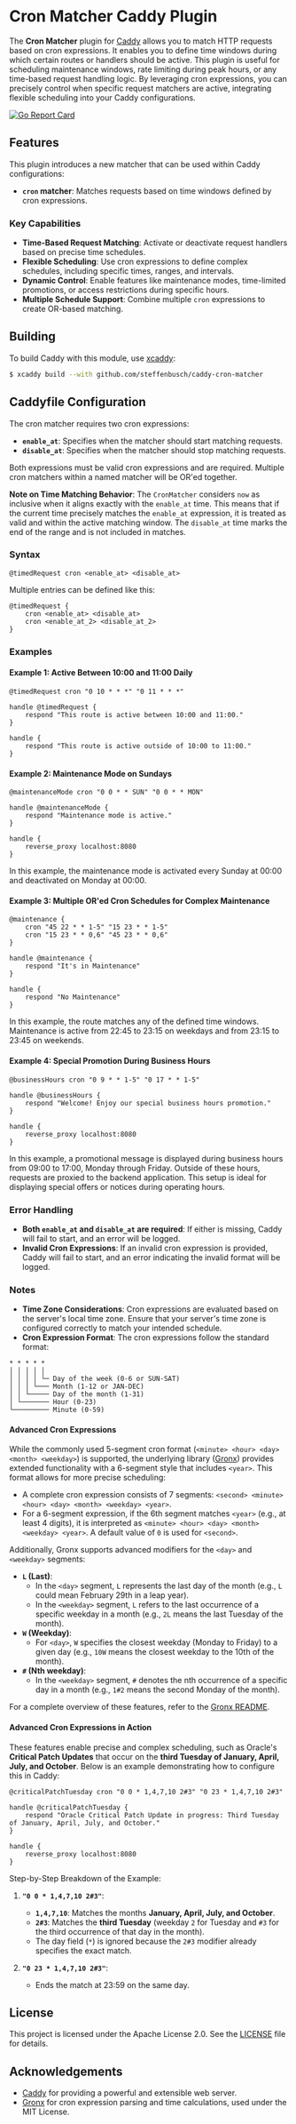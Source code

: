 # Cron Matcher Caddy Plugin

The **Cron Matcher** plugin for [Caddy](https://caddyserver.com) allows you to match HTTP requests based on cron expressions. It enables you to define time windows during which certain routes or handlers should be active. This plugin is useful for scheduling maintenance windows, rate limiting during peak hours, or any time-based request handling logic. By leveraging cron expressions, you can precisely control when specific request matchers are active, integrating flexible scheduling into your Caddy configurations.

[![Go Report Card](https://goreportcard.com/badge/github.com/steffenbusch/caddy-cron-matcher)](https://goreportcard.com/report/github.com/steffenbusch/caddy-cron-matcher)

## Features

This plugin introduces a new matcher that can be used within Caddy configurations:

- **`cron` matcher**: Matches requests based on time windows defined by cron expressions.

### Key Capabilities

- **Time-Based Request Matching**: Activate or deactivate request handlers based on precise time schedules.
- **Flexible Scheduling**: Use cron expressions to define complex schedules, including specific times, ranges, and intervals.
- **Dynamic Control**: Enable features like maintenance modes, time-limited promotions, or access restrictions during specific hours.
- **Multiple Schedule Support**: Combine multiple `cron` expressions to create OR-based matching.

## Building

To build Caddy with this module, use [xcaddy](https://github.com/caddyserver/xcaddy):

```bash
$ xcaddy build --with github.com/steffenbusch/caddy-cron-matcher
```

## Caddyfile Configuration

The cron matcher requires two cron expressions:

- **`enable_at`**: Specifies when the matcher should start matching requests.
- **`disable_at`**: Specifies when the matcher should stop matching requests.

Both expressions must be valid cron expressions and are required. Multiple cron matchers within a named matcher will be OR'ed together.

**Note on Time Matching Behavior**:
The `CronMatcher` considers `now` as inclusive when it aligns exactly with the `enable_at` time. This means that if the current time precisely matches the `enable_at` expression, it is treated as valid and within the active matching window. The `disable_at` time marks the end of the range and is not included in matches.

### Syntax

```caddyfile
@timedRequest cron <enable_at> <disable_at>
```

Multiple entries can be defined like this:

```caddyfile
@timedRequest {
    cron <enable_at> <disable_at>
    cron <enable_at_2> <disable_at_2>
}
```

### Examples

#### Example 1: Active Between 10:00 and 11:00 Daily

```caddyfile
@timedRequest cron "0 10 * * *" "0 11 * * *"

handle @timedRequest {
    respond "This route is active between 10:00 and 11:00."
}

handle {
    respond "This route is active outside of 10:00 to 11:00."
}
```

#### Example 2: Maintenance Mode on Sundays

```caddyfile
@maintenanceMode cron "0 0 * * SUN" "0 0 * * MON"

handle @maintenanceMode {
    respond "Maintenance mode is active."
}

handle {
    reverse_proxy localhost:8080
}
```

In this example, the maintenance mode is activated every Sunday at 00:00 and deactivated on Monday at 00:00.

#### Example 3: Multiple OR'ed Cron Schedules for Complex Maintenance

```caddyfile
@maintenance {
    cron "45 22 * * 1-5" "15 23 * * 1-5"
    cron "15 23 * * 0,6" "45 23 * * 0,6"
}

handle @maintenance {
    respond "It's in Maintenance"
}

handle {
    respond "No Maintenance"
}
```

In this example, the route matches any of the defined time windows. Maintenance is active from 22:45 to 23:15 on weekdays and from 23:15 to 23:45 on weekends.

#### Example 4: Special Promotion During Business Hours

```caddyfile
@businessHours cron "0 9 * * 1-5" "0 17 * * 1-5"

handle @businessHours {
    respond "Welcome! Enjoy our special business hours promotion."
}

handle {
    reverse_proxy localhost:8080
}
```

In this example, a promotional message is displayed during business hours from 09:00 to 17:00, Monday through Friday. Outside of these hours, requests are proxied to the backend application. This setup is ideal for displaying special offers or notices during operating hours.

### Error Handling

- **Both `enable_at` and `disable_at` are required**: If either is missing, Caddy will fail to start, and an error will be logged.
- **Invalid Cron Expressions**: If an invalid cron expression is provided, Caddy will fail to start, and an error indicating the invalid format will be logged.

### Notes

- **Time Zone Considerations**: Cron expressions are evaluated based on the server's local time zone. Ensure that your server's time zone is configured correctly to match your intended schedule.
- **Cron Expression Format**: The cron expressions follow the standard format:

```text
* * * * *
│ │ │ │ │
│ │ │ │ └─ Day of the week (0-6 or SUN-SAT)
│ │ │ └─── Month (1-12 or JAN-DEC)
│ │ └───── Day of the month (1-31)
│ └─────── Hour (0-23)
└───────── Minute (0-59)
```

#### Advanced Cron Expressions

While the commonly used 5-segment cron format (`<minute> <hour> <day> <month> <weekday>`) is supported, the underlying library ([Gronx](https://github.com/adhocore/gronx)) provides extended functionality with a 6-segment style that includes `<year>`. This format allows for more precise scheduling:

- A complete cron expression consists of 7 segments: `<second> <minute> <hour> <day> <month> <weekday> <year>`.
- For a 6-segment expression, if the 6th segment matches `<year>` (e.g., at least 4 digits), it is interpreted as `<minute> <hour> <day> <month> <weekday> <year>`. A default value of `0` is used for `<second>`.

Additionally, Gronx supports advanced modifiers for the `<day>` and `<weekday>` segments:

- **`L` (Last)**:
  - In the `<day>` segment, `L` represents the last day of the month (e.g., `L` could mean February 29th in a leap year).
  - In the `<weekday>` segment, `L` refers to the last occurrence of a specific weekday in a month (e.g., `2L` means the last Tuesday of the month).
- **`W` (Weekday)**:
  - For `<day>`, `W` specifies the closest weekday (Monday to Friday) to a given day (e.g., `10W` means the closest weekday to the 10th of the month).
- **`#` (Nth weekday)**:
  - In the `<weekday>` segment, `#` denotes the nth occurrence of a specific day in a month (e.g., `1#2` means the second Monday of the month).

For a complete overview of these features, refer to the [Gronx README](https://github.com/adhocore/gronx#readme).

#### Advanced Cron Expressions in Action

These features enable precise and complex scheduling, such as Oracle's **Critical Patch Updates** that occur on the **third Tuesday of January, April, July, and October**. Below is an example demonstrating how to configure this in Caddy:

```caddyfile
@criticalPatchTuesday cron "0 0 * 1,4,7,10 2#3" "0 23 * 1,4,7,10 2#3"

handle @criticalPatchTuesday {
    respond "Oracle Critical Patch Update in progress: Third Tuesday of January, April, July, and October."
}

handle {
    reverse_proxy localhost:8080
}
```

Step-by-Step Breakdown of the Example:

1. **`"0 0 * 1,4,7,10 2#3"`**:
   - **`1,4,7,10`**: Matches the months **January, April, July, and October**.
   - **`2#3`**: Matches the **third Tuesday** (weekday `2` for Tuesday and `#3` for the third occurrence of that day in the month).
   - The day field (`*`) is ignored because the `2#3` modifier already specifies the exact match.

2. **`"0 23 * 1,4,7,10 2#3"`**:
   - Ends the match at 23:59 on the same day.

## License

This project is licensed under the Apache License 2.0. See the [LICENSE](LICENSE) file for details.

## Acknowledgements

- [Caddy](https://caddyserver.com) for providing a powerful and extensible web server.
- [Gronx](https://github.com/adhocore/gronx) for cron expression parsing and time calculations, used under the MIT License.
